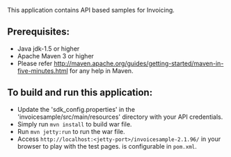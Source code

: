 This application contains API based samples for Invoicing. 

Prerequisites:
---------------
*	Java jdk-1.5 or higher
*	Apache Maven 3 or higher
* Please refer http://maven.apache.org/guides/getting-started/maven-in-five-minutes.html for any help in Maven.

To build and run this application:
----------------------------------

*   Update the 'sdk_config.properties' in the 'invoicesample/src/main/resources' directory with your API credentials.
*	Simply run `mvn install` to build war file.
*	Run `mvn jetty:run` to run the war file.
*	Access `http://localhost:<jetty-port>/invoicesample-2.1.96/` in your browser to play with the test pages.<jetty-port> is configurable in `pom.xml`.
